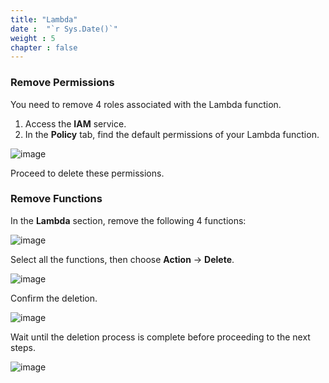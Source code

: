 ```yaml
---
title: "Lambda"
date :  "`r Sys.Date()`" 
weight : 5
chapter : false
---
```


### Remove Permissions

You need to remove 4 roles associated with the Lambda function.

1. Access the **IAM** service.
2. In the **Policy** tab, find the default permissions of your Lambda function.

![image](/images/Lambda%20ac32d7935d7e4ace911b6413f3776394/image%2041.png)

Proceed to delete these permissions.

### Remove Functions

In the **Lambda** section, remove the following 4 functions:

![image](/images/Lambda%20ac32d7935d7e4ace911b6413f3776394/image%2042.png)

Select all the functions, then choose **Action** → **Delete**.

![image](/images/Lambda%20ac32d7935d7e4ace911b6413f3776394/image%2043.png)

Confirm the deletion.

![image](/images/Lambda%20ac32d7935d7e4ace911b6413f3776394/image%2044.png)

Wait until the deletion process is complete before proceeding to the next steps.

![image](/images/Lambda%20ac32d7935d7e4ace911b6413f3776394/image%2045.png)